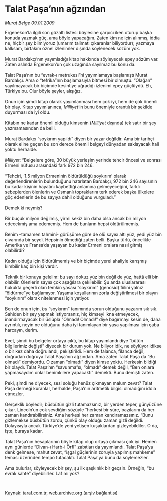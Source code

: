 # Talat Paşa’nın ağzından

*Murat Belge 09.01.2009*

<div class="taraf_structure_2col_1zq">
<div class="margen_n">



 <p>Ergenekon’la ilgili son gözaltı listesi böylesine çarpıcı iken oturup başka konuda yazmak güç, ama böyle yapacağım. Zaten kim ne için alınmış, iddia ne, hiçbir şey bilmiyoruz (umarım talimatı çıkaranlar biliyordur); yazmaya kalksam, birtakım öznel izlenimler dışında söylenecek sözüm yok. <br/><br/>Murat Bardakçı’nın yayımladığı kitap hakkında söyleyecek epey sözüm var. Zaten aslında Ergenekon’un çok uzağında sayılmaz bu konu da. <br/><br/>Talat Paşa’nın bu “evrak-ı metrukesi”ni yayımlamaya başlamıştı Murat Bardakçı. Ama o “tefrika”nın başlamasıyla bitmesi bir olmuştu. “Olağan” sayılmayacak bir biçimde kesintiye uğradığı izlenimi epey güçlüydü. Eh, Türkiye bu. Olur böyle şeyler, alışığız. <br/><br/>Onun için şimdi kitap olarak yayımlanması hem çok iyi, hem de çok önemli bir olay. Kitap yayımlanınca, <i>Milliyet</i>’in bunu önemiyle orantılı bir şekilde duyurması da iyi oldu. <br/><br/>Kitabın ne kadar önemli olduğu kimsenin (<i>Milliyet</i> dışında) tek satır bir şey yazmamasından da belli. <br/><br/>Murat Bardakçı “soykırım yapıldı” diyen bir yazar değildir. Ama bir tarihçi olarak eline geçen bu son derece önemli belgeyi dünyadan saklayacak hali yoktu herhalde.<i> <br/><br/>Milliyet</i>: “Belgelere göre, 30 büyük yerleşim yerinde tehcir öncesi ve sonrası Ermeni nüfusu arasındaki fark 972 bin 246. <br/><br/>“Tehciri, ‘1.5 milyon Ermeninin öldürüldüğü soykırım’ olarak değerlendirenlerin bulunduğunu hatırlatan Bardakçı, 972 bin 246 sayısının bu kadar kişinin hayatını kaybettiği anlamına gelmeyeceğini, farklı sebeplerden ölenlerin ve Osmanlı topraklarını terk ederek başka ülkelere göç edenlerin de bu sayıya dahil olduğunu vurguladı.” <br/><br/>Demek ki neymiş? <br/><br/>Bir buçuk milyon değilmiş, yirmi sekiz bin daha olsa ancak bir milyon edecekmiş ama edememiş. Hem de bunların hepsi öldürülmemiş. <br/><br/>Benim –tamamen tahminî- görüşüme göre de ölü sayısı altı yüz, yedi yüz bin civarında bir şeydi. Hepsinin ölmediği zaten belli. Başka türlü, öncelikle Amerika ve Fransa’da yaşayan bu kadar Ermeni oralara nasıl gitmiş olabilirdi? <br/><br/>Kadın olduğu için öldürülmemiş ve bir biçimde yerel ahaliyle karışmış kimbilir kaç bin kişi vardır. <br/><br/>Teknik bir konuya gelelim: bu sayı dokuz yüz bin değil de yüz, hattâ elli bin olabilir. Ölenlerin sayısı çok aşağılara çekilebilir. Şu anda uluslararası hukukta geçerli olan temkin yasası “soykırım” (genosid) fiilini yalnız “öldürme”ye bağlamıyor. Yaşama koşullarının zorla değiştirilmesi bir olayın “soykırım” olarak nitelenmesi için yetiyor. <br/><br/>Ben de onun için, <i>bu</i> “soykırım” tanımında sorun olduğunu yazarım sık sık. Sahiden bir şey yapmak istiyorsanız, hiç kimseyi ikna etmeyecek, inandırmayacak bir üslûpla “Olmadı! Olmadı!” diye bağırmayı kesin de, daha ayrıntılı, neyin ne olduğunu daha iyi tanımlayan bir yasa yapılması için çaba harcayın, derim. <br/><br/>Evet, şimdi bu belgeler ortaya çıktı, bu kitap yayımlandı diye “bütün bilgilerimiz değişti” diyecek bir durum yok. Ne biliyor idik, ne söylüyor idikse o bir kez daha doğrulandı, pekiştirildi. Hem de falanca, filanca değil, doğrudan doğruya Talat Paşa’nın ağzından. Ama zaten Talat Paşa da “Bu olmadı” demiyordu. O zaman “olmadı” diyen kimse yoktu. Herkesin bildiği bir olaydı. Talat Paşa’nın “savunma”sı, “olmadı” demek değil, “Ben onlara yapmasaydım onlar benimkilere yapacaktı” demekti. Bunu demişti zaten. <br/><br/>Peki, şimdi ne diyecek, sesi soluğu henüz çıkmayan malum zevat? Talat Paşa derneği kuranlar, herhalde, Paşa’nın aritmetik bilgisi olmadığını iddia etmezler. <br/><br/>Gerçeklik böyledir; büsbütün gizli tutamazsınız, bir yerden teper, günyüzüne çıkar. Lincoln’un çok sevdiğim sözüyle “herkesi bir süre, bazılarını da her zaman kandırabilirsiniz. Ama herkesi her zaman kandıramazsınız. “Bunu gizlemekse büsbütün zordu, çünkü olay olduğu zaman gizli değildi. Dolayısıyla ancak Türkiye’de yeni yetişen kuşaklardan gizleyebildiler. O da, işte, buraya kadar. <br/><br/>Talat Paşa’nın hesaplarının böyle kitap olup ortaya çıkması çok iyi. Hemen aynı günlerde “Divan-ı Harb-i Örfî” zabıtları da yayımlandı. Talat Paşa’ya denk gelmese, mahut zevat, “işgal güçlerinin zoruyla yapılmış mahkeme” teması üzerinden tempo tutacaktı. Talat Paşa’ya bunu da söylemezler. <br/><br/>Ama bulurlar, söyleyecek bir şey, şu ilk şaşkınlık bir geçsin. Örneğin, “bu evrak sahte” diyebilirler. Laf mı yok?</p>

<br/>


<div id="taraf_not">
</div>

</div>


</div>

Kaynak: [taraf.com.tr](http://www.taraf.com.tr:80/makale/3468.htm), [web.archive.org (arşiv bağlantısı)](http://web.archive.org/web/20090501043641/http://www.taraf.com.tr:80/makale/3468.htm)

